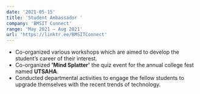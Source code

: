 ```yaml
---
date: '2021-05-15'
title: 'Student Ambassador '
company: 'BMSIT Connect'
range: 'May 2021 – Aug 2021'
url: 'https://linktr.ee/BMSITConnect'
---
```


- Co-organized various workshops which are aimed to develop the student’s career of their interest.
- Co-organized **'Mind Splatter'** the quiz event for the annual college fest named **UTSAHA**.
- Conducted departmental activities to engage the fellow students to upgrade themselves with the recent trends of technology.